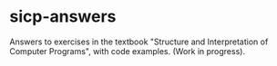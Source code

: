 # sicp-answers
Answers to exercises in the textbook "Structure and Interpretation of Computer Programs", with code examples.
(Work in progress).
